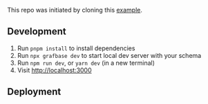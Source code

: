 This repo was initiated by cloning this [example](https://github.com/grafbase/grafbase/tree/main/examples/nextjs-clerk).

## Development

1. Run `pnpm install` to install dependencies
2. Run `npx grafbase dev` to start local dev server with your schema
3. Run `npm run dev`, or `yarn dev` (in a new terminal)
4. Visit [http://localhost:3000](http://localhost:3000)

## Deployment
